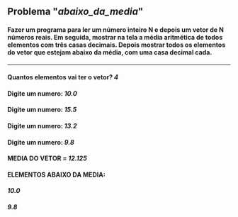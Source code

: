 ## Problema "**_abaixo_da_media_**"
#### Fazer um programa para ler um número inteiro N e depois um vetor de N números reais. Em seguida, mostrar na tela a média aritmética de todos elementos com três casas decimais. Depois mostrar todos os elementos do vetor que estejam abaixo da média, com uma casa decimal cada. 
----
#### Quantos elementos vai ter o vetor? **_4_**
#### Digite um numero: **_10.0_**
#### Digite um numero: **_15.5_**
#### Digite um numero: **_13.2_**
#### Digite um numero: **_9.8_**
#### MEDIA DO VETOR = **_12.125_** 
#### ELEMENTOS ABAIXO DA MEDIA: 
#### **_10.0_** 
#### **_9.8_**